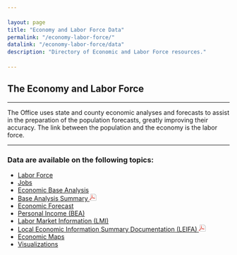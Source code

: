 ```yaml
---

layout: page
title: "Economy and Labor Force Data"
permalink: "/economy-labor-force/"
datalink: "/economy-labor-force/data"
description: "Directory of Economic and Labor Force resources."

---
```


## The Economy and Labor Force

- - -

The Office uses state and county economic analyses and forecasts to assist in the preparation of the population forecasts, greatly improving their accuracy. The link between the population and the economy is the labor force.

- - -

### Data are available on the following topics:

- [Labor Force](/economy-labor-force/labor-force#labor-force)
- [Jobs](/economy-labor-force/data/jobs-by-sector#jobs-by-sector-naics)
- [Economic Base Analysis](/economy-labor-force/data/base-analysis#base-industries-analysis)
- [Base Analysis Summary ![pdf](/images/page_white_acrobat.png 'download pdf file')](https://drive.google.com/uc?export=download&id=1Ag0JdOo8XATTBiNuh80BTiuqLV4Kv72T)
- [Economic Forecast](/economy-labor-force/economic-forecasts#economic-forecasts)
- [Personal Income (BEA)](http://www.bea.gov/newsreleases/regional/spi/sqpi_newsrelease.htm)
- [Labor Market Information (LMI)](https://www.colmigateway.com/vosnet/)
- [Local Economic Information Summary Documentation (LEIFA) ![pdf](/images/page_white_acrobat.png 'download pdf file')](https://drive.google.com/uc?export=download&id=0B9kZxy54UDqMSWNFTzF1YV81MTY5Uk9Dc0xTc3RZeFpJTFRV)
- [Economic Maps](https://demography.dola.colorado.gov/gis/thematic-maps/#employment)
- [Visualizations](https://demography.dola.colorado.gov/gis/map-gallery/#economic)
